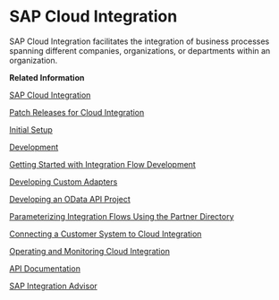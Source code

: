 <!-- loio2fb0aa4dc5194b589adcd1c5534901e3 -->

# SAP Cloud Integration

SAP Cloud Integration facilitates the integration of business processes spanning different companies, organizations, or departments within an organization.

**Related Information**  


 <?sap-ot O2O class="- topic/link " href="c5631b19ea154c1caa325c32771a101d.xml" text="" desc="" xtrc="link:1" xtrf="file:/home/builder/src/dita-all/cdo1688560638547/loio3268cb35959d4b368fb49de861bfe8a1_en-US/src/content/localization/en-us/2fb0aa4dc5194b589adcd1c5534901e3.xml" ?> 

[SAP Cloud Integration](WhatsNewInCloudIntegration/sap-cloud-integration-72ef31d.md)

[Patch Releases for Cloud Integration](WhatsNewInCloudIntegration/patch-releases-for-cloud-integration-023a472.md "This topic provides information on patch releases for Cloud Integration for hotfixes, bugfixes, and code enhancements.")

[Initial Setup](InitialSetup/initial-setup-0a556d5.md "Includes links to concepts and activities required to set up and start using Cloud Integration.")

[Development](Development/development-78d23d4.md "Design integration content in order to specify how messages are to be exchanged between the connected components.")

[Getting Started with Integration Flow Development](Development/getting-started-with-integration-flow-development-e5724cd.md "Learn how to develop and run your first integration flow.")

[Developing Custom Adapters](Development/developing-custom-adapters-7392cc4.md "Develop adapters tailored for your specific requirements.")

[Developing an OData API Project](Development/developing-an-odata-api-project-d961654.md "")

[Parameterizing Integration Flows Using the Partner Directory](Development/parameterizing-integration-flows-using-the-partner-directory-b7812a5.md "The Partner Directory is a tenant-specific storage option that allows you to store information on business partners that are connected to the tenant in the context of a larger business network.")

[Connecting a Customer System to Cloud Integration](ConnectionSetup/connecting-a-customer-system-to-cloud-integration-7cfe913.md "You can set up the technical connection between a tenant and different kinds of remote systems (in many cases located in the customer landscape).")

[Operating and Monitoring Cloud Integration](Operations/operating-and-monitoring-cloud-integration-c401afc.md "Operate a Cloud Integration cluster and monitor messages and integration artifacts at runtime")

 <?sap-ot O2O class="- topic/link " href="0875355bc75b41d8af00fcf2a6fb9929.xml" text="" desc="" xtrc="link:12" xtrf="file:/home/builder/src/dita-all/cdo1688560638547/loio3268cb35959d4b368fb49de861bfe8a1_en-US/src/content/localization/en-us/2fb0aa4dc5194b589adcd1c5534901e3.xml" ?> 

[API Documentation](Development/api-documentation-3fd9fc9.md "Cloud Integration provides various application programming interfaces (APIs) with which you can access data.")

[SAP Integration Advisor](IntegrationAdvisor/sap-integration-advisor-6b9fe2d.md "")


